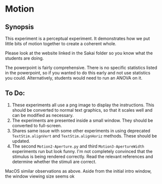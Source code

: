 # Motion

## Synopsis
This experiment is a perceptual experiment. It demonstrates how we put little 
bits of motion together to create a coherent whole. 

Please look at the website linked in the Sakai folder so you know what the 
students are doing.

The powerpoint is fairly comprehensive. There is no specific statistics listed 
in the powerpoint, so if you wanted to do this early and not use statistics you 
could. Alternatively, students would need to run an ANOVA on it. 

## To Do:
1. These experiments all use a png image to display the instructions. This should
be converted to normal text graphics, so that it scales well and can be modified
as  necessary.
2. The experiments are presented inside a small window. They should be converted
to full-screen.
3. Shares same issue with some other experiments in using deprecated 
`TextStim.alignVert` and `TextStim.alignHoriz` methods. These should be updated.
4. The second `Motion2-Aperture.py` and third `Motion3-ApertureWidth` experiments 
run but look funny. I'm not completely convinced that the stimulus is being 
rendered correctly. Read the relevant references and determine whether the 
stimuli are correct.

MacOS
similar observations as above.  Aside from the initial intro window, the window viewing size seems ok
